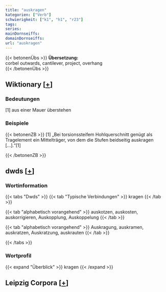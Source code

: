 ```yaml
---
title: "auskragen"
kategorien: ["Verb"]
schwierigkeit: ["k1", "h1", "r23"]
tags:
series:
mainDornseiffs:
domainDornseiffs:
url: "auskragen"
---
```


{{< betonenÜbs >}}
**Übersetzung:**  
corbel outwards, cantilever, project, overhang  
{{< /betonenÜbs >}}

## Wiktionary [[+](https://de.wiktionary.org/wiki/auskragen)]

### Bedeutungen
[1] aus einer Mauer überstehen  

### Beispiele
{{< betonenZB >}}
[1] „Bei torsionssteifem Hohlquerschnitt genügt als Tragelement ein Mittelträger, von dem die Stufen beidseitig auskragen […].“[1]  

{{< /betonenZB >}}


## dwds [[+](https://www.dwds.de/wb/auskragen)]

### Wortinformation
{{< tabs "Dwds" >}}
{{< tab "Typische Verbindungen" >}}
kragen
{{< /tab >}}

{{< tab "alphabetisch vorangehend" >}}
auskotzen, auskosten, auskorrigieren, Auskopplung, Auskoppelung
{{< /tab >}}

{{< tab "alphabetisch vorangehend" >}}
Auskragung, auskramen, auskratzen, Auskratzung, auskrauten
{{< /tab >}}

{{< /tabs >}}

### Wortprofil
{{< expand "Überblick" >}} kragen {{< /expand >}}

## Leipzig Corpora [[+](https://corpora.uni-leipzig.de/en/res?word=auskragen&corpusId=deu_newscrawl-public_2018)]

